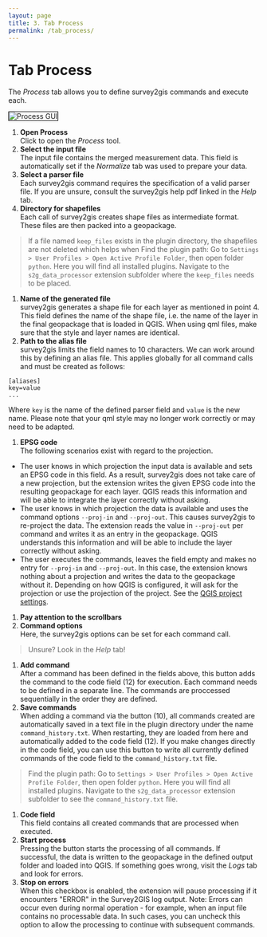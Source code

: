 ```yaml
---
layout: page
title: 3. Tab Process
permalink: /tab_process/
---
```


# Tab Process

The _Process_ tab allows you to define survey2gis commands and execute each.

<img src="/assets/img/process.jpg" alt="Process GUI" style="border: 1px solid black" />

1. **Open Process**\
Click to open the _Process_ tool.
2. **Select the input file**\
The input file contains the merged measurement data. This field is automatically set if the _Normalize_ tab was used to prepare your data.
1. **Select a parser file**\
Each survey2gis command requires the specification of a valid parser file. If you are unsure, consult the survey2gis help pdf linked in the _Help_ tab. 
1. **Directory for shapefiles**\
Each call of survey2gis creates shape files as intermediate format. These files are then packed into a geopackage. 
> If a file named `keep_files` exists in the plugin directory, the shapefiles are not deleted which helps when 
> Find the plugin path: Go to `Settings > User Profiles > Open Active Profile Folder`, then open folder `python`. Here you will find all installed plugins. Navigate to the `s2g_data_processor` extension subfolder where the `keep_files` needs to be placed.
1. **Name of the generated file**\
survey2gis generates a shape file for each layer as mentioned in point 4. This field defines the name of the shape file, i.e. the name of the layer in the final geopackage that is loaded in QGIS. When using qml files, make sure that the style and layer names are identical.
1. **Path to the alias file**\
survey2gis limits the field names to 10 characters. We can work around this by defining an alias file. This applies globally for all command calls and must be created as follows:
```
[aliases]
key=value
...
```
Where `key` is the name of the defined parser field and `value` is the new name. Please note that your qml style may no longer work correctly or may need to be adapted.

1. **EPSG code**\
The following scenarios exist with regard to the projection.
- The user knows in which projection the input data is available and sets an EPSG code in this field. As a result, survey2gis does not take care of a new projection, but the extension writes the given EPSG code into the resulting geopackage for each layer. QGIS reads this information and will be able to integrate the layer correctly without asking.
- The user knows in which projection the data is available and uses the command options `--proj-in` and `--proj-out`. This causes survey2gis to re-project the data. The extension reads the value in `--proj-out` per command and writes it as an entry in the geopackage. QGIS understands this information and will be able to include the layer correctly without asking.
- The user executes the commands, leaves the field empty and makes no entry for `--proj-in` and `--proj-out`. In this case, the extension knows nothing about a projection and writes the data to the geopackage without it. Depending on how QGIS is configured, it will ask for the projection or use the projection of the project. See the [QGIS project settings](https://docs.qgis.org/3.34/en/docs/user_manual/working_with_projections/working_with_projections.html#id8).
1. **Pay attention to the scrollbars**
2. **Command options**\
Here, the survey2gis options can be set for each command call.
>  Unsure? Look in the _Help_ tab!
1.  **Add command**\
After a command has been defined in the fields above, this button adds the command to the code field (12) for execution. Each command needs to be defined in a separate line. The commands are proccessed sequentially in the order they are defined.
1.  **Save commands**\
When adding a command via the button (10), all commands created are automatically saved in a text file in the plugin directory under the name `command_history.txt`. When restarting, they are loaded from here and automatically added to the code field (12). If you make changes directly in the code field, you can use this button to write all currently defined commands of the code field to the `command_history.txt` file.
> Find the plugin path: Go to `Settings > User Profiles > Open Active Profile Folder`, then open folder `python`. Here you will find all installed plugins. Navigate to the `s2g_data_processor` extension subfolder to see the `command_history.txt` file.
1.  **Code field**\
This field contains all created commands that are processed when executed.
1.  **Start process**\
Pressing the button starts the processing of all commands. If successful, the data is written to the geopackage in the defined output folder and loaded into QGIS. If something goes wrong, visit the _Logs_ tab and look for errors. 
12.  **Stop on errors**\
When this checkbox is enabled, the extension will pause processing if it encounters "ERROR" in the Survey2GIS log output. 
Note: Errors can occur even during normal operation - for example, when an input file contains no processable data. In such cases, you can uncheck this option to allow the processing to continue with subsequent commands.